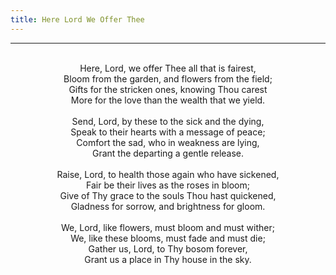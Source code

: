```yaml
---
title: Here Lord We Offer Thee
---
```


---
<center>
<br/>
Here, Lord, we offer Thee all that is fairest,<br/>
Bloom from the garden, and flowers from the field;<br/>
Gifts for the stricken ones, knowing Thou carest<br/>
More for the love than the wealth that we yield.<br/>
<br/>
Send, Lord, by these to the sick and the dying,<br/>
Speak to their hearts with a message of peace;<br/>
Comfort the sad, who in weakness are lying,<br/>
Grant the departing a gentle release.<br/>
<br/>
Raise, Lord, to health those again who have sickened,<br/>
Fair be their lives as the roses in bloom;<br/>
Give of Thy grace to the souls Thou hast quickened,<br/>
Gladness for sorrow, and brightness for gloom.<br/>
<br/>
We, Lord, like flowers, must bloom and must wither;<br/>
We, like these blooms, must fade and must die;<br/>
Gather us, Lord, to Thy bosom forever,<br/>
Grant us a place in Thy house in the sky.<br/>

</center>
